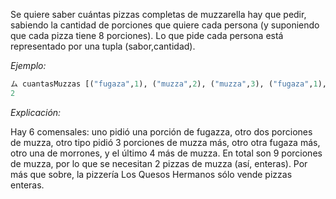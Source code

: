 Se quiere saber cuántas pizzas completas de muzzarella hay que pedir, sabiendo la cantidad de porciones que quiere cada persona (y suponiendo que cada pizza tiene 8 porciones). Lo que pide cada persona está representado por una tupla (sabor,cantidad).

_Ejemplo:_

```haskell
ム cuantasMuzzas [("fugaza",1), ("muzza",2), ("muzza",3), ("fugaza",1), ("morrone",1), ("muzza",4)]
2
```

_Explicación:_

Hay 6 comensales: uno pidió una porción de fugazza, otro dos porciones de muzza, otro tipo pidió 3 porciones de muzza más, otro otra fugaza más, otro una de morrones, y el último  4 más de muzza. En total son 9 porciones de muzza, por lo que se necesitan 2 pizzas de muzza (así, enteras). Por más que sobre, la pizzería Los Quesos Hermanos sólo vende pizzas enteras.
